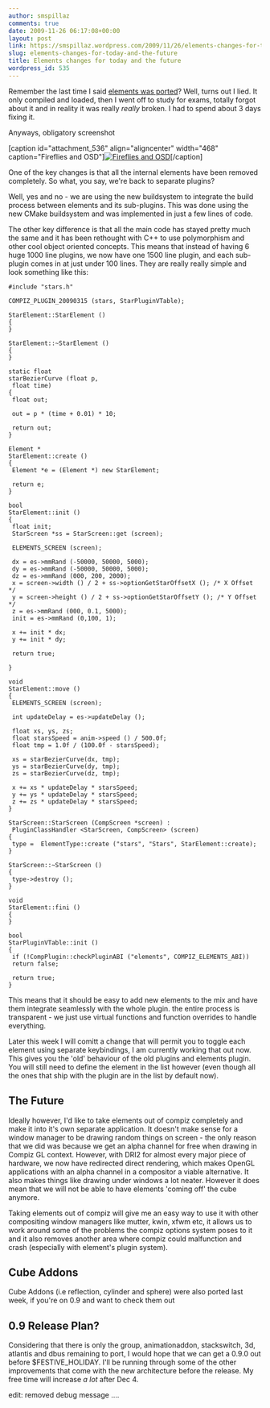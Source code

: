 ```yaml
---
author: smspillaz
comments: true
date: 2009-11-26 06:17:08+00:00
layout: post
link: https://smspillaz.wordpress.com/2009/11/26/elements-changes-for-today-and-the-future/
slug: elements-changes-for-today-and-the-future
title: Elements changes for today and the future
wordpress_id: 535
---
```


Remember the last time I said [elements was ported](http://smspillaz.wordpress.com/2009/05/27/bzzt-update/)? Well, turns out I lied. It only compiled and loaded, then I went off to study for exams, totally forgot about it and in reality it was really _really_ broken. I had to spend about 3 days fixing it.

Anyways, obligatory screenshot

[caption id="attachment_536" align="aligncenter" width="468" caption="Fireflies and OSD"][![Fireflies and OSD](http://smspillaz.files.wordpress.com/2009/11/its-working.png)](http://smspillaz.files.wordpress.com/2009/11/its-working.png)[/caption]

One of the key changes is that all the internal elements have been removed completely. So what, you say, we're back to separate plugins?

Well, yes and no - we are using the new buildsystem to integrate the build process between elements and its sub-plugins. This was done using the new CMake buildsystem and was implemented in just a few lines of code.

The other key difference is that all the main code has stayed pretty much the same and it has been rethought with C++ to use polymorphism and other cool object oriented concepts. This means that instead of having 6 huge 1000 line plugins, we now have one 1500 line plugin, and each sub-plugin comes in at just under 100 lines. They are really really simple and look something like this:

    
    #include "stars.h"
    
    COMPIZ_PLUGIN_20090315 (stars, StarPluginVTable);
    
    StarElement::StarElement ()
    {
    }
    
    StarElement::~StarElement ()
    {
    }
    
    static float
    starBezierCurve (float p,
     float time)
    {
     float out;
    
     out = p * (time + 0.01) * 10;
    
     return out;
    }
    
    Element *
    StarElement::create ()
    {
     Element *e = (Element *) new StarElement;
    
     return e;
    }
    
    bool
    StarElement::init ()
    {
     float init;
     StarScreen *ss = StarScreen::get (screen);
    
     ELEMENTS_SCREEN (screen);
    
     dx = es->mmRand (-50000, 50000, 5000);
     dy = es->mmRand (-50000, 50000, 5000);
     dz = es->mmRand (000, 200, 2000);
     x = screen->width () / 2 + ss->optionGetStarOffsetX (); /* X Offset */
     y = screen->height () / 2 + ss->optionGetStarOffsetY (); /* Y Offset */
     z = es->mmRand (000, 0.1, 5000);
     init = es->mmRand (0,100, 1);
    
     x += init * dx;
     y += init * dy;
    
     return true;
    
    }
    
    void
    StarElement::move ()
    {
     ELEMENTS_SCREEN (screen);
    
     int updateDelay = es->updateDelay ();
    
     float xs, ys, zs;
     float starsSpeed = anim->speed () / 500.0f;
     float tmp = 1.0f / (100.0f - starsSpeed);
    
     xs = starBezierCurve(dx, tmp);
     ys = starBezierCurve(dy, tmp);
     zs = starBezierCurve(dz, tmp);
    
     x += xs * updateDelay * starsSpeed;
     y += ys * updateDelay * starsSpeed;
     z += zs * updateDelay * starsSpeed;
    }
    
    StarScreen::StarScreen (CompScreen *screen) :
     PluginClassHandler <StarScreen, CompScreen> (screen)
    {
     type =  ElementType::create ("stars", "Stars", StarElement::create);
    }
    
    StarScreen::~StarScreen ()
    {
     type->destroy ();
    }
    
    void
    StarElement::fini ()
    {
    }
    
    bool
    StarPluginVTable::init ()
    {
     if (!CompPlugin::checkPluginABI ("elements", COMPIZ_ELEMENTS_ABI))
     return false;
    
     return true;
    }


This means that it should be easy to add new elements to the mix and have them integrate seamlessly with the whole plugin. the entire process is transparent - we just use virtual functions and function overrides to handle everything.

Later this week I will comitt a change that will permit you to toggle each element using separate keybindings, I am currently working that out now. This gives you the 'old' behaviour of the old plugins and elements plugin. You will still need to define the element in the list however (even though all the ones that ship with the plugin are in the list by default now).


## The Future


Ideally however, I'd like to take elements out of compiz completely and make it into it's own separate application. It doesn't make sense for a window manager to be drawing random things on screen - the only reason that we did was because we get an alpha channel for free when drawing in Compiz GL context. However, with DRI2 for almost every major piece of hardware, we now have redirected direct rendering, which makes OpenGL applications with an alpha channel in a compositor a viable alternative. It also makes things like drawing under windows a lot neater. However it does mean that we will not be able to have elements 'coming off' the cube anymore.

Taking elements out of compiz will give me an easy way to use it with other compositing window managers like mutter, kwin, xfwm etc, it allows us to work around some of the problems the compiz options system poses to it and it also removes another area where compiz could malfunction and crash (especially with element's plugin system).


## Cube Addons


Cube Addons (i.e reflection, cylinder and sphere) were also ported last week, if you're on 0.9 and want to check them out


## 0.9 Release Plan?


Considering that there is only the group, animationaddon, stackswitch, 3d, atlantis and dbus remaining to port, I would hope that we can get a 0.9.0 out before $FESTIVE_HOLIDAY. I'll be running through some of the other improvements that come with the new architecture before the release. My free time will increase *a lot* after Dec 4.

edit: removed debug message ....
